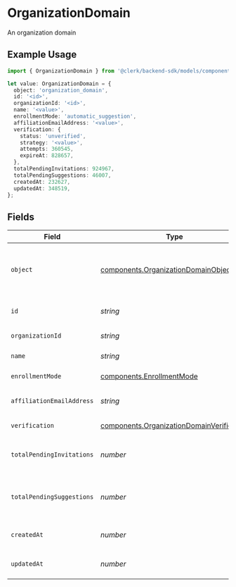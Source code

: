 # OrganizationDomain

An organization domain

## Example Usage

```typescript
import { OrganizationDomain } from '@clerk/backend-sdk/models/components';

let value: OrganizationDomain = {
  object: 'organization_domain',
  id: '<id>',
  organizationId: '<id>',
  name: '<value>',
  enrollmentMode: 'automatic_suggestion',
  affiliationEmailAddress: '<value>',
  verification: {
    status: 'unverified',
    strategy: '<value>',
    attempts: 360545,
    expireAt: 828657,
  },
  totalPendingInvitations: 924967,
  totalPendingSuggestions: 46007,
  createdAt: 232627,
  updatedAt: 348519,
};
```

## Fields

| Field                     | Type                                                                                                   | Required           | Description                                                                                                             |
| ------------------------- | ------------------------------------------------------------------------------------------------------ | ------------------ | ----------------------------------------------------------------------------------------------------------------------- |
| `object`                  | [components.OrganizationDomainObject](../../models/components/organizationdomainobject.md)             | :heavy_check_mark: | String representing the object's type. Objects of the same type share the same value. Always `organization_domain`<br/> |
| `id`                      | _string_                                                                                               | :heavy_check_mark: | Unique identifier for the organization domain                                                                           |
| `organizationId`          | _string_                                                                                               | :heavy_check_mark: | Unique identifier for the organization                                                                                  |
| `name`                    | _string_                                                                                               | :heavy_check_mark: | Name of the organization domain                                                                                         |
| `enrollmentMode`          | [components.EnrollmentMode](../../models/components/enrollmentmode.md)                                 | :heavy_check_mark: | Mode of enrollment for the domain                                                                                       |
| `affiliationEmailAddress` | _string_                                                                                               | :heavy_check_mark: | Affiliation email address for the domain, if available.                                                                 |
| `verification`            | [components.OrganizationDomainVerification](../../models/components/organizationdomainverification.md) | :heavy_check_mark: | Verification details for the domain                                                                                     |
| `totalPendingInvitations` | _number_                                                                                               | :heavy_check_mark: | Total number of pending invitations associated with this domain                                                         |
| `totalPendingSuggestions` | _number_                                                                                               | :heavy_check_mark: | Total number of pending suggestions associated with this domain                                                         |
| `createdAt`               | _number_                                                                                               | :heavy_check_mark: | Unix timestamp when the domain was created                                                                              |
| `updatedAt`               | _number_                                                                                               | :heavy_check_mark: | Unix timestamp of the last update to the domain                                                                         |
